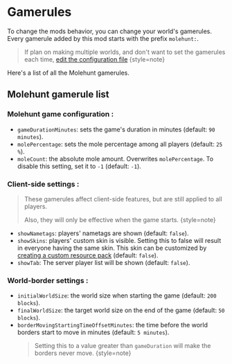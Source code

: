 # Gamerules

To change the mods behavior, you can change your world's gamerules. Every gamerule added 
by this mod starts with the prefix `molehunt:`.

> If plan on making multiple worlds, and don't want to set the gamerules each time,
> [edit the configuration file](config-file.md) 
{style=note}

Here's a list of all the Molehunt gamerules.

## Molehunt gamerule list

### Molehunt game configuration :

- `gameDurationMinutes`: sets the game's duration in minutes (default: `90 minutes`).
- `molePercentage`: sets the mole percentage among all players (default: `25 %`).
- `moleCount`: the absolute mole amount. Overwrites `molePercentage`. To disable 
  this setting, set it to `-1` (default: `-1`). 

### Client-side settings :

> These gamerules affect client-side features, but are still applied to all players.
> 
> Also, they will only be effective when the game starts.
{style=note}

- `showNametags`: players' nametags are shown (default: `false`).
- `showSkins`: players' custom skin is visible. Setting this to false will
  result in everyone having the same skin. This skin can be customized by [creating
  a custom resource pack](resource-pack.md) (default: `false`).
- `showTab`: The server player list will be shown (default: `false`).

### World-border settings :

- `initialWorldSize`: the world size when starting the game (default: `200 blocks`).
- `finalWorldSize`: the target world size on the end of the game (default: `50 blocks`).
- `borderMovingStartingTimeOffsetMinutes`: the time before the world borders start to move in minutes (default: `5 minutes`).
  > Setting this to a value greater than `gameDuration` will make the borders never move.
  {style=note}
